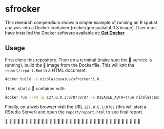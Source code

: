 # sfrocker

This research compendium shows a simple example of running an R spatial analysis into a Docker container (rocker/geospatial:4.0.3 image). User must have installed the Docker software available at: [**Get Docker**](https://docs.docker.com/get-docker/)

## Usage

First clone this repository. Then on a terminal (make sure the :whale: service is running), build the :whale: image from the Dockerfile. This will knit the `report/report.Rmd` in a HTML document.

```sh
docker build -t nicolascasajus/sfrocker:1.0 .
```

Then, start a :whale: container with:

```sh
docker run --rm -p 127.0.0.1:8787:8787 -e DISABLE_AUTH=true nicolascasajus/sfrocker:1.0
```

Finally, on a web browser visit the URL `127.0.0.1:8787` (this will start a RStudio Server) and open the `report/report.html` to see final report.

:tada: :tada: :tada: :tada: :tada: :tada: :tada: :tada: :tada: :tada: :tada: :tada:
:tada: :tada: :tada: :tada: :tada: :tada: :tada: :tada: :tada: :tada: :tada: :tada:
:tada: :tada: :tada: :tada: :tada: :tada: :tada: :tada: :tada: :tada:
